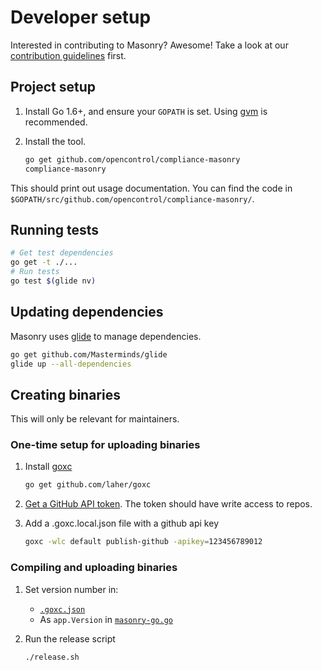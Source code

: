 # Developer setup

Interested in contributing to Masonry? Awesome! Take a look at our [contribution guidelines](../CONTRIBUTING.md) first.

## Project setup

1. Install Go 1.6+, and ensure your `GOPATH` is set. Using [gvm](https://github.com/moovweb/gvm) is recommended.
1. Install the tool.

    ```sh
    go get github.com/opencontrol/compliance-masonry
    compliance-masonry
    ```

This should print out usage documentation. You can find the code in `$GOPATH/src/github.com/opencontrol/compliance-masonry/`.

## Running tests

```sh
# Get test dependencies
go get -t ./...
# Run tests
go test $(glide nv)
```

## Updating dependencies

Masonry uses [glide](https://github.com/Masterminds/glide) to manage dependencies.

```sh
go get github.com/Masterminds/glide
glide up --all-dependencies
```

## Creating binaries

This will only be relevant for maintainers.

### One-time setup for uploading binaries

1. Install [goxc](https://github.com/laher/goxc)

    ```sh
    go get github.com/laher/goxc
    ```

1. [Get a GitHub API token](https://github.com/settings/tokens/new). The token should have write access to repos.
1. Add a .goxc.local.json file with a github api key

    ```sh
    goxc -wlc default publish-github -apikey=123456789012
    ```

### Compiling and uploading binaries

1. Set version number in:
    * [`.goxc.json`](.goxc.json)
    * As `app.Version` in [`masonry-go.go`](masonry-go.go)
1. Run the release script

    ```sh
    ./release.sh
    ```
